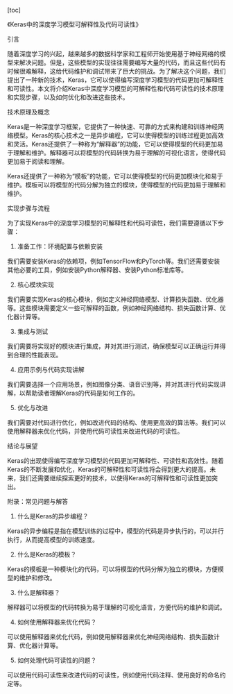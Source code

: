 
[toc]                    
                
                
《Keras中的深度学习模型可解释性及代码可读性》

引言

随着深度学习的兴起，越来越多的数据科学家和工程师开始使用基于神经网络的模型来解决问题。但是，这些模型的实现往往需要编写大量的代码，而且这些代码有时候很难解释，这给代码维护和调试带来了巨大的挑战。为了解决这个问题，我们提出了一种新的技术，Keras，它可以使得编写深度学习模型的代码更加可解释性和可读性。本文将介绍Keras中深度学习模型的可解释性和代码可读性的技术原理和实现步骤，以及如何优化和改进这些技术。

技术原理及概念

Keras是一种深度学习框架，它提供了一种快速、可靠的方式来构建和训练神经网络模型。Keras的核心技术之一是异步编程，它可以使得模型的训练过程更加高效和灵活。Keras还提供了一种称为“解释器”的功能，它可以使得模型的代码更加易于理解和维护。解释器可以将模型的代码转换为易于理解的可视化语言，使得代码更加易于阅读和理解。

Keras还提供了一种称为“模板”的功能，它可以使得模型的代码更加模块化和易于维护。模板可以将模型的代码分解为独立的模块，使得模型的代码更加易于理解和维护。

实现步骤与流程

为了实现Keras中的深度学习模型的可解释性和代码可读性，我们需要遵循以下步骤：

1. 准备工作：环境配置与依赖安装

我们需要安装Keras的依赖项，例如TensorFlow和PyTorch等。我们还需要安装其他必要的工具，例如安装Python解释器、安装Python标准库等。

2. 核心模块实现

我们需要实现Keras的核心模块，例如定义神经网络模型、计算损失函数、优化器等。这些模块需要定义一些可解释的函数，例如神经网络结构、损失函数计算、优化器计算等。

3. 集成与测试

我们需要将实现好的模块进行集成，并对其进行测试，确保模型可以正确运行并得到合理的性能表现。

4. 应用示例与代码实现讲解

我们需要选择一个应用场景，例如图像分类、语音识别等，并对其进行代码实现讲解，以帮助读者理解Keras的代码是如何工作的。

5. 优化与改进

我们需要对代码进行优化，例如改进代码的结构、使用更高效的算法等。我们可以使用解释器来优化代码，并使用代码可读性来改进代码的可读性。

结论与展望

Keras的出现使得编写深度学习模型的代码更加可解释性、可读性和高效性。随着Keras的不断发展和优化，Keras的可解释性和可读性将会得到更大的提高。未来，我们还需要继续探索更好的技术，以使得Keras的可解释性和可读性更加突出。

附录：常见问题与解答

1. 什么是Keras的异步编程？

Keras的异步编程是指在模型训练的过程中，模型的代码是异步执行的，可以并行执行，从而提高模型的训练速度。

2. 什么是Keras的模板？

Keras的模板是一种模块化的代码，可以将模型的代码分解为独立的模块，方便模型的维护和修改。

3. 什么是解释器？

解释器可以将模型的代码转换为易于理解的可视化语言，方便代码的维护和调试。

4. 如何使用解释器来优化代码？

可以使用解释器来优化代码，例如使用解释器来优化神经网络结构、损失函数计算、优化器计算等。

5. 如何处理代码可读性的问题？

可以使用代码可读性来改进代码的可读性，例如使用代码注释、使用良好的命名约定等。

